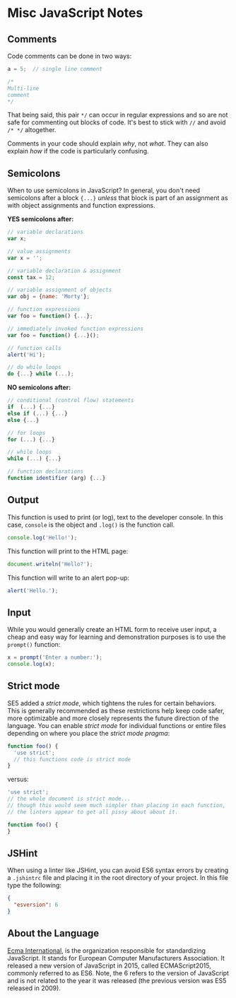 # Misc JavaScript Notes

## Comments
Code comments can be done in two ways:
```javascript
a = 5;  // single line comment

/*
Multi-line
comment
*/
```

That being said, this pair `*/` can occur in regular expressions and so are not safe for commenting out blocks of code. It's best to stick with `//` and avoid `/* */` altogether.

Comments in your code should explain *why*, not *what*. They can also explain *how* if the code is particularly confusing.


## Semicolons

When to use semicolons in JavaScript? In general, you don't need semicolons after a block `{...}` *unless* that block is part of an assignment as with object assignments and function expressions.

**YES semicolons after:**
```javascript
// variable declarations
var x;

// value assignments
var x = '';

// variable declaration & assignment
const tax = 12;

// variable assignment of objects
var obj = {name: 'Morty'};

// function expressions
var foo = function() {...};

// immediately invoked function expressions
var foo = function() {...}();

// function calls
alert('Hi');

// do while loops
do {...} while (...);
```

**NO semicolons after:**
```javascript
// conditional (control flow) statements
if  (...) {...}
else if (...) {...}
else {...}

// for loops
for (...) {...}

// while loops
while (...) {...}

// function declarations
function identifier (arg) {...}
```


## Output

This function is used to print (or log), text to the developer console. In this case, `console` is the object and `.log()` is the function call.

```javascript
console.log('Hello!');
```

This function will print to the HTML page:

```javascript
document.writeln('Hello?');
```

This function will write to an alert pop-up:
```javascript
alert('Hello.');
```


## Input

While you would generally create an HTML form to receive user input, a cheap and easy way for learning and demonstration purposes is to use the `prompt()` function:

```javascript
x = prompt('Enter a number:');
console.log(x);
```


## Strict mode

SE5 added a *strict mode*, which tightens the rules for certain behaviors. This is generally recommended as these restrictions help keep code safer, more optimizable and more closely represents the future direction of the language. You can enable *strict mode* for individual functions or entire files depending on where you place the *strict mode pragma*:

```javascript
function foo() {
  'use strict';
  // this functions code is strict mode
}
```
versus:

```javascript
'use strict';
// the whole document is strict mode...
// though this would seem much simpler than placing in each function,
// the linters appear to get all pissy about about it.

function foo() {
}
```


## JSHint

When using a linter like JSHint, you can avoid ES6 syntax errors by creating a `.jshintrc` file and placing it in the root directory of your project. In this file type the following:

```json
{
  "esversion": 6
}
```

## About the Language

[Ecma International](https://www.ecma-international.org/), is the organization responsible for standardizing JavaScript. It stands for European Computer Manufacturers Association. It released a new version of JavaScript in 2015, called ECMAScript2015, commonly referred to as ES6. Note, the 6 refers to the version of JavaScript and is not related to the year it was released (the previous version was ES5 released in 2009).
